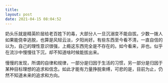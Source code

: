 ```yaml
---
title: 
layout: post
date: 2021-04-15 08:04:52
---
```


奶头乐就是精英阶层给老百姓下的毒，大部分人一旦沉溺变不能自拔。少数一拨人如果能侥幸逃脱，也算是风轻云淡，夕阳尚好。有些东西至今看不清，一直自信的以为，自己的理性意识很强，上瘾这东西完全是不存在的。如今看来，非也。似乎在流沙中慢慢往下沉，却不知道啥时候能拔出来。

慢慢的发现，所谓的自律和规律，一部分是归因于生活的习惯，另一部分是归因于某种目标理想的追求和信念。如此才能有力量挣脱束缚，可悲的是，目前为止，仍然不知道未来的追求和方向。